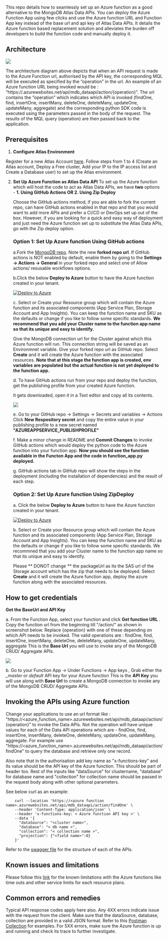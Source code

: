 This repo details how to seamlessly set up an Azure function as a good alternative to the MongoDB Atlas Data APIs. You can deploy the Azure Function App using few clicks and use the Azure function URL and Function App key instead of the base url and api key of Atlas Data APIs. It details the Azure function based replacement solution and alleviates the burden off developers to build the function code and manually deploy it.

## Architecture
 ![](https://github.com/mongodb-partners/MongoDB_DataAPI_Azure/blob/main/images/DataAPIReplace.drawiov1.png)
 
The architecture diagram above depicts that when an API request is made to the Azure Function url, authorised by the API key, the corresponding MQL will be executed as specified by the “operation” in the url. An example of an Azure function URL being invoked would be : “https://<azure function name>.azurewebsites.net/api/mdb_dataapi/action/{operation}”. The url contains the “operation” which indicates which API is invoked (findOne, find, insertOne, insertMany, deleteOne, deleteMany, updateOne, updateMany, aggregate) and the corresponding python SDK code is executed using the parameters passed in the body of the request. The results of the MQL query (operation) are then passed back to the application. 

## Prerequisites

1. **Configure Atlas Environment**

Register for a new Atlas Account [here](https://www.mongodb.com/docs/atlas/tutorial/create-atlas-account/#register-a-new-service-account). Follow steps from 1 to 4 (Create an Atlas account, Deploy a Free cluster, Add your IP to the IP access list and Create a Database user) to set up the Atlas environment.

2. **Set Up Azure Function as Atlas Data API**
    To set up the Azure function which will host the code to act as Atlas Data APIs, we have **two** options - **1. Using GitHub Actions OR 2. Using Zip Deploy**

    Choose the GitHub actions method, if you are able to fork the current repo, can have GitHub actions enabled in that repo and that you would want to add more APIs and prefer a CI/CD or DevOps set up out of the box.
    However, if you are looking for a quick and easy way of deployment and just need the Azure function set up to substitute the Atlas Data APIs, go with the Zip deploy option.

    ### **Option 1: Set Up Azure function Using GitHub actions** ###
   
   a.Fork the [MongoDB repo](https://github.com/mongodb-partners/MongoDB_DataAPI_Azure). Note the new **forked repo url**. If GitHub actions is NOT enabled by default, enable them by going to the **Settings -> Actions -> General** in your forked repo and select one of Allow actions/ resusable workflows options.

   b.Click the below **Deploy to Azure** button to have the Azure function created in your tenant.

   [![Deploy to Azure](https://aka.ms/deploytoazurebutton)](https://portal.azure.com/#create/Microsoft.Template/uri/https%3A%2F%2Fraw.githubusercontent.com%2Fmongodb-partners%2FMongoDB_DataAPI_Azure%2Frefs%2Fheads%2Fmain%2FARM_template.json)

   c. Select or Create your Resource group which will contain the Azure function and its associated components (App Service Plan, Storage Account and App Insights). You can keep the function name and SKU as the defaults or change if you like to follow some specific standards.
   **We recommend that you add your Cluster name to the function app name so that its unique and easy to identify.**
   
   Give the MongoDB connection url for the Cluster against which this Azure function will run. This connection string will be saved as an Environmnet variable.
   Give your forked repo url as GitHub repo. Select **Create** and it will create the Azure function with the associated resources.
   **Note that at this stage the function app is created, env variables are populated but the actual function is not yet deployed to the function app.**
        
   d.  To have GitHub actions run from your repo and deploy the function, get the publishing profile from your created Azure function.

   It gets downloaded, open it in a Text editor and copy all its contents.
        
   ![](https://github.com/mongodb-partners/MongoDB_DataAPI_Azure/blob/main/images/GetPublishProfile.png)

   e.   Go to your GitHub repo -> Settings -> Secrets and variables -> Actions
             Click **New Respository secret** and copy the entire value in your publishing profile to a new secret named **"AZUREAPPSERVICE_PUBLISHPROFILE"**
   
   f.  Make a minor change in README and **Commit Changes** to invoke GitHub actions which would deploy the python code to the Azure function into your function app.
             **Now you should see the function available in the Functon App and the code in function_app.py deployed.**
   
   g. GitHub actions tab in GitHub repo will show the steps in the deployment (including the installation of dependencies) and the result of each step.

    ### **Option 2: Set Up Azure function Using ZipDeploy** ###
   
   a.  Click the below **Deploy to Azure** button to have the Azure function created in your tenant.

   [![Deploy to Azure](https://aka.ms/deploytoazurebutton)](https://portal.azure.com/#create/Microsoft.Template/uri/https%3A%2F%2Fraw.githubusercontent.com%2Fmongodb-partners%2FMongoDB_DataAPI_Azure%2Frefs%2Fheads%2Fmain%2FARM_template_zipdeploy.json)

   b. Select or Create your Resource group which will contain the Azure function and its associated components (App Service Plan, Storage Account and App Insights). You can keep the function name and SKU as the defaults or change if you like to follow some specific standards. We recommned that you add your Cluster name to the function app name so that its unique and easy to identify.

   Please ** DONOT change ** the packageUrl as its the SAS url of the Storage account which has the zip that needs to be deployed. Select **Create** and it will create the Azure function app, deploy the azure function along with the associated resources.

## How to get credentials

**Get the BaseUrl and API Key**

a. From the Function App, select your function and click **Get function URL** . Copy the function url from the beginning till "/action/" as shown in screenshot below. Replace {operation} with one of these depending on which API needs to be invoked. The valid operations are : findOne, find, insertOne, insertMany, deleteOne, deleteMany, updateOne, updateMany, aggregate 
This is the **Base Url** you will use to invoke any of the MongoDB CRUD/ Aggregate APIs.

![](https://github.com/mongodb-partners/MongoDB_DataAPI_Azure/blob/1d2b33a4e8bc7c2cbc325dac9840ded28ebdb1f7/images/Get%20Function%20url.png)

b. Go to your Function App -> Under Functions -> App keys , Grab either the *_master* or *default* API key for your Azure function
    This is the **API Key** you will use along with **Base Url** to create a MongoDB connection to invoke any of the MongoDB CRUD/ Aggregate APIs.

## Invoking the APIs using Azure function

Change your applications to use an url format like : "https://<azure_function_name>.azurewebsites.net/api/mdb_dataapi/action/{operation}" to invoke the Data APIs. Not the operation will have unique values for each of the Data API operations which are - findOne, find, insertOne, insertMany, deleteOne, deleteMany, updateOne, updateMany, aggregate. For example use "https://<azure_function_name>.azurewebsites.net/api/mdb_dataapi/action/findOne" to query the database and retrieve only one record.

Also note that in the authorisation add key name as "x-functions-key" and its value should be the API key of the Azure function. This should be part of header too. Rest of the inputs like "dataSource" for clustername, "database" for database name and "collection" for collection name should be passed in the request body along with other optional parameters.

See below curl as an example:

```
    curl --location 'https://<azure function name>.azurewebsites.net/api/mdb_dataapi/action/findOne' \
    --header 'Content-Type: application/json' \
    --header 'x-functions-key: < Azure function API key >' \
    --data '{
      "dataSource": "<cluster name>",
      "database": "< db name >",
      "collection": "< collection name >",
      "projection": {"<field name>":0}
    }'
```
Refer to the [swagger file](https://github.com/mongodb-partners/MongoDB_DataAPI_Azure/blob/main/MongoDB_clean_swagger.json) for the structure of each of the APIs.
## Known issues and limitations

Please follow this [link](https://learn.microsoft.com/en-us/azure/azure-functions/functions-scale) for the known limitations with the Azure functions like time outs and other service limits for each resource plans.

## Common errors and remedies

Typical API response codes apply here also. Any 4XX errors indicate issue with the request from the client. Make sure that the dataSource, database, collection are provided in a valid JSON format. Refer to this [Postman Collection](https://www.postman.com/grey-desert-5714/workspace/mongodb-dataapis-azurefcn/collection/5631262-a038ba24-f185-4671-acf2-530b3a3ddb55?action=share&creator=5631262) for examples. For 5XX errors, make sure the Azure function is up and running and check its trace to further investigate.
